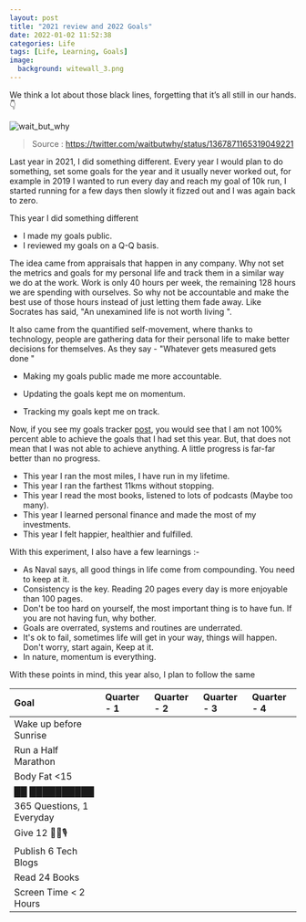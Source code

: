 ```yaml
---
layout: post
title: "2021 review and 2022 Goals"
date: 2022-01-02 11:52:38
categories: Life
tags: [Life, Learning, Goals]
image:
  background: witewall_3.png
---
```


We think a lot about those black lines, forgetting that it’s all still in our hands. 👇

<img src="https://i.imgur.com/PPVOTCy.jpg" alt="wait_but_why">

> Source : https://twitter.com/waitbutwhy/status/1367871165319049221

Last year in 2021, I did something different. Every year I would plan to do something, set some goals for the year and it usually never worked out, for example in 2019 I wanted to run every day and reach my goal of 10k run, I started running for a few days then slowly it fizzed out and I was again back to zero.

This year I did something different

- I made my goals public.
- I reviewed my goals on a Q-Q basis.

The idea came from appraisals that happen in any company. Why not set the metrics and goals for my personal life and track them in a similar way we do at the work. Work is only 40 hours per week, the remaining 128 hours we are spending with ourselves. So why not be accountable and make the best use of those hours instead of just letting them fade away. Like Socrates has said, "An unexamined life is not worth living ".

It also came from the quantified self-movement, where thanks to technology, people are gathering data for their personal life to make better decisions for themselves. As they say - "Whatever gets measured gets done "

- Making my goals public made me more accountable.

- Updating the goals kept me on momentum.

- Tracking my goals kept me on track.

Now, if you see my goals tracker [post](https://yogeshpandey.in/life/Goals-and-routines-2021/), you would see that I am not 100% percent able to achieve the goals that I had set this year. But, that does not mean that I was not able to achieve anything. A little progress is far-far better than no progress.

- This year I ran the most miles, I have run in my lifetime.
- This year I ran the farthest 11kms without stopping.
- This year I read the most books, listened to lots of podcasts (Maybe too many).
- This year I learned personal finance and made the most of my investments.
- This year I felt happier, healthier and fulfilled.

With this experiment, I also have a few learnings :-

- As Naval says, all good things in life come from compounding. You need to keep at it.
- Consistency is the key. Reading 20 pages every day is more enjoyable than 100 pages.
- Don't be too hard on yourself, the most important thing is to have fun. If you are not having fun, why bother.
- Goals are overrated, systems and routines are underrated.
- It's ok to fail, sometimes life will get in your way, things will happen. Don't worry, start again, Keep at it.
- In nature, momentum is everything.

With these points in mind, this year also, I plan to follow the same

| Goal                      | Quarter - 1 | Quarter - 2 | Quarter - 3 | Quarter - 4 |
| :------------------------ | :---------- | :---------- | :---------- | :---------- |
| Wake up before Sunrise    |             |             |             |             |
| Run a Half Marathon       |             |             |             |             |
| Body Fat <15              |             |             |             |             |
| ██ ██████████             |             |             |             |             |
| 365 Questions, 1 Everyday |             |             |             |             |
| Give 12 👨‍🎓🎙️              |             |             |             |             |
| Publish 6 Tech Blogs      |             |             |             |             |
| Read 24 Books             |             |             |             |             |
| Screen Time < 2 Hours     |             |             |             |             |
